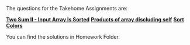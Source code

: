 The questions for the Takehome Assignments are:

[**Two Sum II - Input Array Is Sorted**](https://leetcode.com/problems/two-sum-ii-input-array-is-sorted/description/)
[**Products of array discluding self**](https://leetcode.com/problems/product-of-array-except-self/description/)
[**Sort Colors**](https://leetcode.com/problems/sort-colors/description/)


You can find the solutions in Homework Folder.